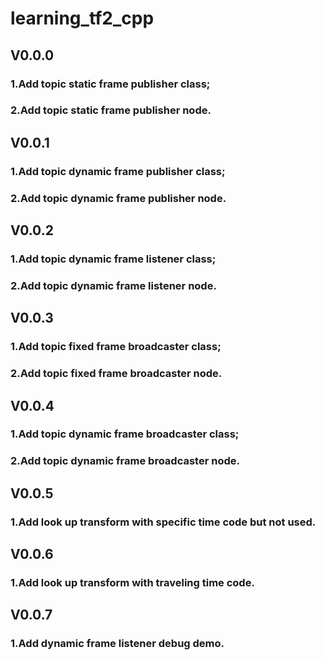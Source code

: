 # learning_tf2_cpp
## V0.0.0
### 1.Add topic static frame publisher class;
### 2.Add topic static frame publisher node.
## V0.0.1
### 1.Add topic dynamic frame publisher class;
### 2.Add topic dynamic frame publisher node.
## V0.0.2
### 1.Add topic dynamic frame listener class;
### 2.Add topic dynamic frame listener node.
## V0.0.3
### 1.Add topic fixed frame broadcaster class;
### 2.Add topic fixed frame broadcaster node.
## V0.0.4
### 1.Add topic dynamic frame broadcaster class;
### 2.Add topic dynamic frame broadcaster node.
## V0.0.5
### 1.Add look up transform with specific time code but not used.
## V0.0.6
### 1.Add look up transform with traveling time code.
## V0.0.7
### 1.Add dynamic frame listener debug demo.